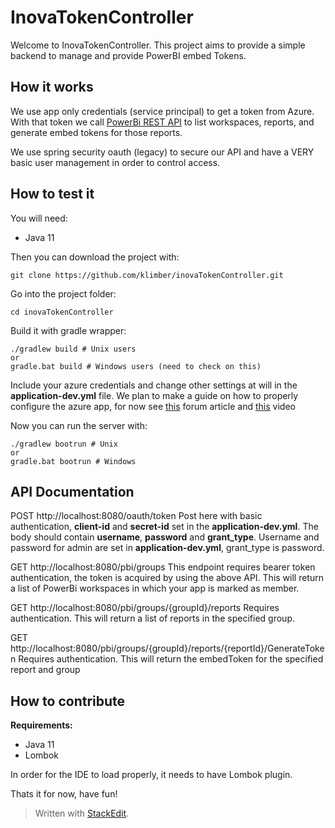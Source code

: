 # InovaTokenController

Welcome to InovaTokenController. This project aims to provide a simple backend to manage and provide PowerBI embed Tokens.

## How it works

We use app only credentials (service principal) to get a token from Azure. With that token we call [PowerBi REST API](https://docs.microsoft.com/en-us/rest/api/power-bi/) to list workspaces, reports, and generate embed tokens for those reports.

We use spring security oauth (legacy) to secure our API and have a VERY basic user management in order to control access.

## How to test it

You will need:

 - Java 11

Then you can download the project with:

    git clone https://github.com/klimber/inovaTokenController.git

Go into the project folder:

    cd inovaTokenController

Build it with gradle wrapper:

    ./gradlew build # Unix users
    or
    gradle.bat build # Windows users (need to check on this)

Include your azure credentials and change other settings at will in the **application-dev.yml** file.
We plan to make a guide on how to properly configure the  azure app, for now see [this](https://community.powerbi.com/t5/Developer/App-only-authentication-oAuth2-token-request/td-p/759839) forum article and [this](https://www.youtube.com/watch?v=ZhMfpdXLIw0) video

Now you can run the server with:

    ./gradlew bootrun # Unix
    or
    gradle.bat bootrun # Windows

## API Documentation

POST    http://localhost:8080/oauth/token
Post here with basic authentication, **client-id** and **secret-id** set in the **application-dev.yml**. The body should contain **username**, **password** and **grant_type**. Username and password for admin are set in **application-dev.yml**, grant_type is password.

GET http://localhost:8080/pbi/groups
This endpoint requires bearer token authentication, the token is acquired by using the above API. This will return a list of PowerBi workspaces in which your app is marked as member.

GET http://localhost:8080/pbi/groups/{groupId}/reports
Requires authentication. This will return a list of reports in the specified group.

GET http://localhost:8080/pbi/groups/{groupId}/reports/{reportId}/GenerateToken
Requires authentication. This will return the embedToken for the specified report and group

## How to contribute

**Requirements:**

 - Java 11
 - Lombok

In order for the IDE to load properly, it needs to have Lombok plugin.

Thats it for now, have fun!

> Written with [StackEdit](https://stackedit.io/).
